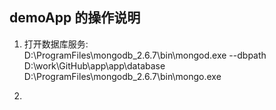 ## demoApp 的操作说明 ##

1. 打开数据库服务:<br>
	D:\ProgramFiles\mongodb_2.6.7\bin\mongod.exe --dbpath D:\work\GitHub\app\app\database	<br>
	D:\ProgramFiles\mongodb_2.6.7\bin\mongo.exe

2. 